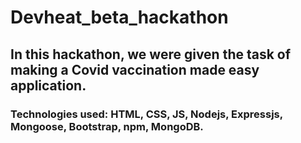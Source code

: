 # Devheat_beta_hackathon

## In this hackathon, we were given the task of making a Covid vaccination made easy application.
### Technologies used: HTML, CSS, JS, Nodejs, Expressjs, Mongoose, Bootstrap, npm, MongoDB.
